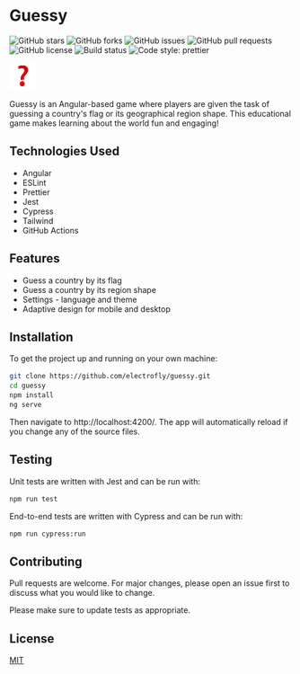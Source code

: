 # Guessy

![GitHub stars](https://img.shields.io/github/stars/electrofly/guessy)
![GitHub forks](https://img.shields.io/github/forks/electrofly/guessy)
![GitHub issues](https://img.shields.io/github/issues/electrofly/guessy)
![GitHub pull requests](https://img.shields.io/github/issues-pr/electrofly/guessy)
![GitHub license](https://img.shields.io/github/license/electrofly/guessy)
![Build status](https://github.com/electrofly/guessy/actions/workflows/ci.yml/badge.svg)
![Code style: prettier](https://img.shields.io/badge/code_style-prettier-ff69b4.svg?style=flat-square)

![Guessy](./src/assets/icons/icon-48x48.png)

Guessy is an Angular-based game where players are given the task of guessing a country's flag or its geographical region shape. This educational game makes learning about the world fun and engaging!

## Technologies Used

- Angular
- ESLint
- Prettier
- Jest
- Cypress
- Tailwind
- GitHub Actions

## Features

- Guess a country by its flag
- Guess a country by its region shape
- Settings - language and theme
- Adaptive design for mobile and desktop

## Installation

To get the project up and running on your own machine:

```bash
git clone https://github.com/electrofly/guessy.git
cd guessy
npm install
ng serve
```

Then navigate to http://localhost:4200/. The app will automatically reload if you change any of the source files.

## Testing

Unit tests are written with Jest and can be run with:

```bash
npm run test
```

End-to-end tests are written with Cypress and can be run with:

```bash
npm run cypress:run
```

## Contributing

Pull requests are welcome. For major changes, please open an issue first to discuss what you would like to change.

Please make sure to update tests as appropriate.

## License

[MIT](https://choosealicense.com/licenses/mit/)
